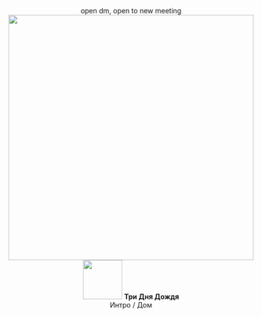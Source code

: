 <div align="center">
open dm, open to new meeting
   
<div align="center">
<img src="https://github.com/user-attachments/assets/a15182ba-c50b-42ff-817f-127b00481bd2" width="500"/>
   
<div align="center">
    <tr>
      <td style="border: none;">
        <img src="https://images.genius.com/c13380b32fb9d759ea73abf5555a4978.1000x1000x1.png" width="80">
      </td>
      <td style="border: none; padding-left: 10px;">
        <strong>Три Дня Дождя</strong><br>
        Интро / Дом
      </td>
    </tr>
</div>
